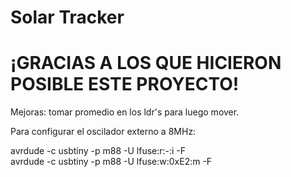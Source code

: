 # Solar Tracker

# ¡GRACIAS A LOS QUE HICIERON POSIBLE ESTE PROYECTO!

Mejoras: tomar promedio en los ldr's para luego mover.

Para configurar el oscilador externo a 8MHz:

  avrdude -c usbtiny -p m88 -U lfuse:r:-:i -F		
  avrdude -c usbtiny -p m88 -U lfuse:w:0xE2:m -F
